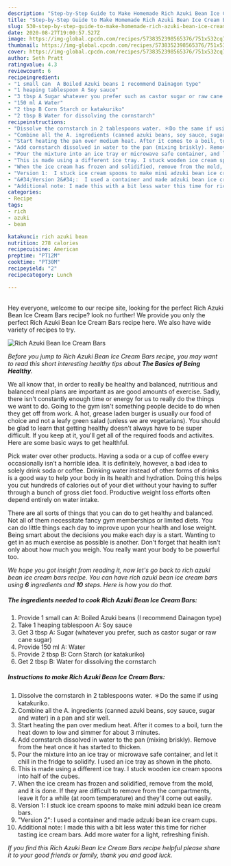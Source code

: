 ```yaml
---
description: "Step-by-Step Guide to Make Homemade Rich Azuki Bean Ice Cream Bars"
title: "Step-by-Step Guide to Make Homemade Rich Azuki Bean Ice Cream Bars"
slug: 530-step-by-step-guide-to-make-homemade-rich-azuki-bean-ice-cream-bars
date: 2020-08-27T19:00:57.527Z
image: https://img-global.cpcdn.com/recipes/5738352398565376/751x532cq70/rich-azuki-bean-ice-cream-bars-recipe-main-photo.jpg
thumbnail: https://img-global.cpcdn.com/recipes/5738352398565376/751x532cq70/rich-azuki-bean-ice-cream-bars-recipe-main-photo.jpg
cover: https://img-global.cpcdn.com/recipes/5738352398565376/751x532cq70/rich-azuki-bean-ice-cream-bars-recipe-main-photo.jpg
author: Seth Pratt
ratingvalue: 4.3
reviewcount: 6
recipeingredient:
- "1 small can  A Boiled Azuki beans I recommend Dainagon type"
- "1 heaping tablespoon A Soy sauce"
- "3 tbsp A Sugar whatever you prefer such as castor sugar or raw cane sugar"
- "150 ml A Water"
- "2 tbsp B Corn Starch or katakuriko"
- "2 tbsp B Water for dissolving the cornstarch"
recipeinstructions:
- "Dissolve the cornstarch in 2 tablespoons water. ＊Do the same if using katakuriko."
- "Combine all the A. ingredients (canned azuki beans, soy sauce, sugar and water) in a pan and stir well."
- "Start heating the pan over medium heat. After it comes to a boil, turn the heat down to low and simmer for about 3 minutes."
- "Add cornstarch dissolved in water to the pan (mixing briskly). Remove from the heat once it has started to thicken."
- "Pour the mixture into an ice tray or microwave safe container, and let it chill in the fridge to solidify. I used an ice tray as shown in the photo."
- "This is made using a different ice tray. I stuck wooden ice cream spoons into half of the cubes."
- "When the ice cream has frozen and solidified, remove from the mold, and it is done. If they are difficult to remove from the compartments, leave it for a while (at room temperature) and they&#39;ll come out easily."
- "Version 1:  I stuck ice cream spoons to make mini adzuki bean ice cream bars."
- "&#34;Version 2&#34;:  I used a container and made adzuki bean ice cream cups."
- "Additional note: I made this with a bit less water this time for richer tasting ice cream bars. Add more water for a light, refreshing finish."
categories:
- Recipe
tags:
- rich
- azuki
- bean

katakunci: rich azuki bean 
nutrition: 278 calories
recipecuisine: American
preptime: "PT12M"
cooktime: "PT30M"
recipeyield: "2"
recipecategory: Lunch

---
```

<br>
Hey everyone, welcome to our recipe site, looking for the perfect Rich Azuki Bean Ice Cream Bars recipe? look no further! We provide you only the perfect Rich Azuki Bean Ice Cream Bars recipe here. We also have wide variety of recipes to try.
<br>


![Rich Azuki Bean Ice Cream Bars](https://img-global.cpcdn.com/recipes/5738352398565376/751x532cq70/rich-azuki-bean-ice-cream-bars-recipe-main-photo.jpg)

<i>Before you jump to Rich Azuki Bean Ice Cream Bars recipe, you may want to read this short interesting healthy tips about <strong>The Basics of Being Healthy</strong>.</i>

We all know that, in order to really be healthy and balanced, nutritious and balanced meal plans are important as are good amounts of exercise. Sadly, there isn't constantly enough time or energy for us to really do the things we want to do. Going to the gym isn't something people decide to do when they get off from work. A hot, grease laden burger is usually our food of choice and not a leafy green salad (unless we are vegetarians). You should be glad to learn that getting healthy doesn't always have to be super difficult. If you keep at it, you'll get all of the required foods and activites. Here are some basic ways to get healthful.

Pick water over other products. Having a soda or a cup of coffee every occasionally isn’t a horrible idea. It is definitely, however, a bad idea to solely drink soda or coffee. Drinking water instead of other forms of drinks is a good way to help your body in its health and hydration. Doing this helps you cut hundreds of calories out of your diet without your having to suffer through a bunch of gross diet food. Productive weight loss efforts often depend entirely on water intake.

There are all sorts of things that you can do to get healthy and balanced. Not all of them necessitate fancy gym memberships or limited diets. You can do little things each day to improve upon your health and lose weight. Being smart about the decisions you make each day is a start. Wanting to get in as much exercise as possible is another. Don't forget that health isn't only about how much you weigh. You really want your body to be powerful too. 


<i>We hope you got insight from reading it, now let's go back to rich azuki bean ice cream bars recipe. You can have rich azuki bean ice cream bars using <strong>6</strong> ingredients and <strong>10</strong> steps. Here is how you do that.
</i>

##### The ingredients needed to cook Rich Azuki Bean Ice Cream Bars:

1. Provide 1 small can  A: Boiled Azuki beans (I recommend Dainagon type)
1. Take 1 heaping tablespoon A: Soy sauce
1. Get 3 tbsp A: Sugar (whatever you prefer, such as castor sugar or raw cane sugar)
1. Provide 150 ml A: Water
1. Provide 2 tbsp B: Corn Starch (or katakuriko)
1. Get 2 tbsp B: Water for dissolving the cornstarch


##### Instructions to make Rich Azuki Bean Ice Cream Bars:

1. Dissolve the cornstarch in 2 tablespoons water. ＊Do the same if using katakuriko.
1. Combine all the A. ingredients (canned azuki beans, soy sauce, sugar and water) in a pan and stir well.
1. Start heating the pan over medium heat. After it comes to a boil, turn the heat down to low and simmer for about 3 minutes.
1. Add cornstarch dissolved in water to the pan (mixing briskly). Remove from the heat once it has started to thicken.
1. Pour the mixture into an ice tray or microwave safe container, and let it chill in the fridge to solidify. I used an ice tray as shown in the photo.
1. This is made using a different ice tray. I stuck wooden ice cream spoons into half of the cubes.
1. When the ice cream has frozen and solidified, remove from the mold, and it is done. If they are difficult to remove from the compartments, leave it for a while (at room temperature) and they&#39;ll come out easily.
1. Version 1:  I stuck ice cream spoons to make mini adzuki bean ice cream bars.
1. &#34;Version 2&#34;:  I used a container and made adzuki bean ice cream cups.
1. Additional note: I made this with a bit less water this time for richer tasting ice cream bars. Add more water for a light, refreshing finish.


<i>If you find this Rich Azuki Bean Ice Cream Bars recipe helpful please share it to your good friends or family, thank you and good luck.</i>
